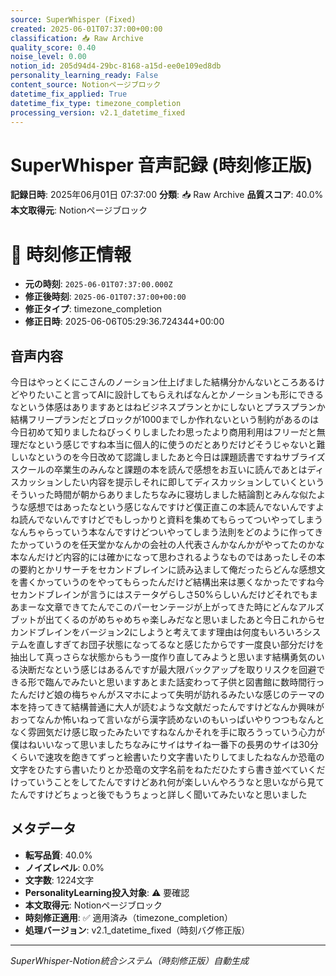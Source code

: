 ```yaml
---
source: SuperWhisper (Fixed)
created: 2025-06-01T07:37:00+00:00
classification: 📥 Raw Archive
quality_score: 0.40
noise_level: 0.00
notion_id: 205d94d4-29bc-8168-a15d-ee0e109ed8db
personality_learning_ready: False
content_source: Notionページブロック
datetime_fix_applied: True
datetime_fix_type: timezone_completion
processing_version: v2.1_datetime_fixed
---
```


# SuperWhisper 音声記録 (時刻修正版)

**記録日時**: 2025年06月01日 07:37:00
**分類**: 📥 Raw Archive
**品質スコア**: 40.0%
**本文取得元**: Notionページブロック


# 🔧 時刻修正情報
- **元の時刻**: `2025-06-01T07:37:00.000Z`
- **修正後時刻**: `2025-06-01T07:37:00+00:00`
- **修正タイプ**: timezone_completion
- **修正日時**: 2025-06-06T05:29:36.724344+00:00

## 音声内容

今日はやっとくにこさんのノーション仕上げました結構分かんないところあるけどやりたいこと言ってAIに設計してもらえればなんとかノーションも形にできるなという体感はありますあとはねビジネスプランとかにしないとプラスプランか結構フリープランだとブロックが1000までしか作れないという制約があるのは今日初めて知りましたねびっくりしましたわ思ったより商用利用はフリーだと無理だなという感じですね本当に個人的に使うのだとありだけどそうじゃないと難しいなというのを今日改めて認識しましたあと今日は課題読書ですねサブライズスクールの卒業生のみんなと課題の本を読んで感想をお互いに読んであとはディスカッションしたい内容を提示しそれに即してディスカッションしていくというそういった時間が朝からありましたちなみに寝坊しました結論割とみんな似たような感想ではあったなという感じなんですけど僕正直この本読んでないんですよね読んでないんですけどでもしっかりと資料を集めてもらってついやってしまうなんちゃらっていう本なんですけどついやってしまう法則をどのように作ってきたかっていうのを任天堂かなんかの会社の人代表さんかなんかがやってたのかな本なんだけど内容的には確かになって思わされるようなものではあったしその本の要約とかリサーチをセカンドブレインに読み込まして俺だったらどんな感想文を書くかっていうのをやってもらったんだけど結構出来は悪くなかったですね今セカンドブレインが言うにはステータゲらしさ50%らしいんだけどそれでもまあまーな文章できてたんでこのパーセンテージが上がってきた時にどんなアルズブットが出てくるのがめちゃめちゃ楽しみだなと思いましたあと今日これからセカンドブレインをバージョン2にしようと考えてます理由は何度もいろいろシステムを直しすぎてお団子状態になってるなと感じたからです一度良い部分だけを抽出して真っさらな状態からもう一度作り直してみようと思います結構勇気のいる決断だなという感じはあるんですが最大限バックアップを取りリスクを回避できる形で臨んでみたいと思いますあとまた話変わって子供と図書館に数時間行ったんだけど娘の梅ちゃんがスマホによって失明が訪れるみたいな感じのテーマの本を持ってきて結構普通に大人が読むような文献だったんですけどなんか興味がおってなんか怖いねって言いながら漢字読めないのもいっぱいやりつつもなんとなく雰囲気だけ感じ取ったみたいですねなんかそれを手に取ろうっていう心力が僕はねいいなって思いましたちなみにサイはサイね一番下の長男のサイは30分くらいで速攻を飽きてずっと絵書いたり文字書いたりしてましたねなんか恐竜の文字をひたすら書いたりとか恐竜の文字名前をねただひたすら書き並べていくだけっていうことをしてたんですけどあれ何が楽しいんやろうなと思いながら見てたんですけどちょっと後でもうちょっと詳しく聞いてみたいなと思いました

## メタデータ

- **転写品質**: 40.0%
- **ノイズレベル**: 0.0%
- **文字数**: 1224文字
- **PersonalityLearning投入対象**: ⚠️ 要確認
- **本文取得元**: Notionページブロック
- **時刻修正適用**: ✅ 適用済み（timezone_completion）
- **処理バージョン**: v2.1_datetime_fixed（時刻バグ修正版）

---
*SuperWhisper-Notion統合システム（時刻修正版）自動生成*
